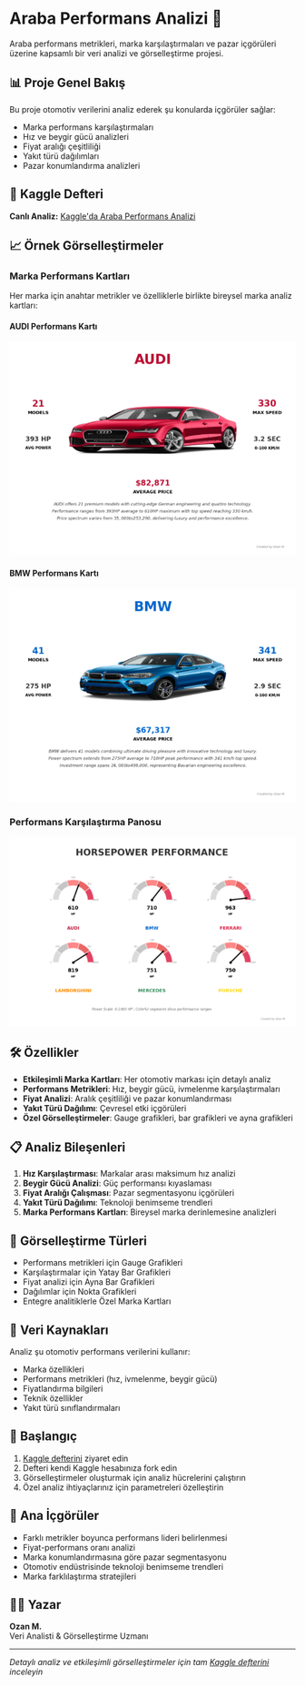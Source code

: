 # Araba Performans Analizi 🚗

Araba performans metrikleri, marka karşılaştırmaları ve pazar içgörüleri üzerine kapsamlı bir veri analizi ve görselleştirme projesi.

## 📊 Proje Genel Bakış

Bu proje otomotiv verilerini analiz ederek şu konularda içgörüler sağlar:
- Marka performans karşılaştırmaları
- Hız ve beygir gücü analizleri
- Fiyat aralığı çeşitliliği
- Yakıt türü dağılımları
- Pazar konumlandırma analizleri

## 🔗 Kaggle Defteri

**Canlı Analiz:** [Kaggle'da Araba Performans Analizi](https://www.kaggle.com/code/analyticaobscura/car-performance-analysis)

## 📈 Örnek Görselleştirmeler

### Marka Performans Kartları
Her marka için anahtar metrikler ve özelliklerle birlikte bireysel marka analiz kartları:

#### AUDI Performans Kartı
![AUDI Analizi](audi.png)

#### BMW Performans Kartı  
![BMW Analizi](bmw.png)

### Performans Karşılaştırma Panosu
![Performans Analizi](performance.png)

## 🛠️ Özellikler

- **Etkileşimli Marka Kartları**: Her otomotiv markası için detaylı analiz
- **Performans Metrikleri**: Hız, beygir gücü, ivmelenme karşılaştırmaları
- **Fiyat Analizi**: Aralık çeşitliliği ve pazar konumlandırması
- **Yakıt Türü Dağılımı**: Çevresel etki içgörüleri
- **Özel Görselleştirmeler**: Gauge grafikleri, bar grafikleri ve ayna grafikleri

## 📋 Analiz Bileşenleri

1. **Hız Karşılaştırması**: Markalar arası maksimum hız analizi
2. **Beygir Gücü Analizi**: Güç performansı kıyaslaması  
3. **Fiyat Aralığı Çalışması**: Pazar segmentasyonu içgörüleri
4. **Yakıt Türü Dağılımı**: Teknoloji benimseme trendleri
5. **Marka Performans Kartları**: Bireysel marka derinlemesine analizleri

## 🎨 Görselleştirme Türleri

- Performans metrikleri için Gauge Grafikleri
- Karşılaştırmalar için Yatay Bar Grafikleri
- Fiyat analizi için Ayna Bar Grafikleri
- Dağılımlar için Nokta Grafikleri
- Entegre analitiklerle Özel Marka Kartları

## 💾 Veri Kaynakları

Analiz şu otomotiv performans verilerini kullanır:
- Marka özellikleri
- Performans metrikleri (hız, ivmelenme, beygir gücü)
- Fiyatlandırma bilgileri
- Teknik özellikler
- Yakıt türü sınıflandırmaları

## 🚀 Başlangıç

1. [Kaggle defterini](https://www.kaggle.com/code/analyticaobscura/car-performance-analysis) ziyaret edin
2. Defteri kendi Kaggle hesabınıza fork edin
3. Görselleştirmeler oluşturmak için analiz hücrelerini çalıştırın
4. Özel analiz ihtiyaçlarınız için parametreleri özelleştirin

## 📝 Ana İçgörüler

- Farklı metrikler boyunca performans lideri belirlenmesi
- Fiyat-performans oranı analizi
- Marka konumlandırmasına göre pazar segmentasyonu
- Otomotiv endüstrisinde teknoloji benimseme trendleri
- Marka farklılaştırma stratejileri

## 👨‍💻 Yazar

**Ozan M.**  
Veri Analisti & Görselleştirme Uzmanı

---

*Detaylı analiz ve etkileşimli görselleştirmeler için tam [Kaggle defterini](https://www.kaggle.com/code/analyticaobscura/car-performance-analysis) inceleyin*
